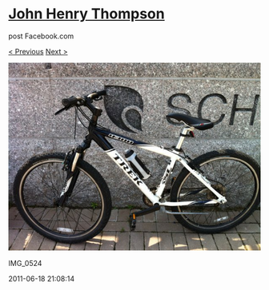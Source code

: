 # [John Henry Thompson](../README.md)
post Facebook.com

[< Previous](2011-06-18-5.md) [Next >](2011-06-18-7.md)

[![](../media/2011-06-18/Bike-Ride-To-Art-Museum-IMG_0524.jpg)](../README.md)

IMG_0524

2011-06-18 21:08:14